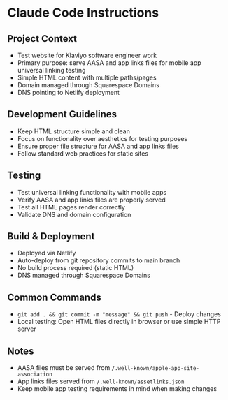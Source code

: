 # Claude Code Instructions

## Project Context
- Test website for Klaviyo software engineer work
- Primary purpose: serve AASA and app links files for mobile app universal linking testing
- Simple HTML content with multiple paths/pages
- Domain managed through Squarespace Domains
- DNS pointing to Netlify deployment

## Development Guidelines
- Keep HTML structure simple and clean
- Focus on functionality over aesthetics for testing purposes
- Ensure proper file structure for AASA and app links files
- Follow standard web practices for static sites

## Testing
- Test universal linking functionality with mobile apps
- Verify AASA and app links files are properly served
- Test all HTML pages render correctly
- Validate DNS and domain configuration

## Build & Deployment
- Deployed via Netlify
- Auto-deploy from git repository commits to main branch
- No build process required (static HTML)
- DNS managed through Squarespace Domains

## Common Commands
- `git add . && git commit -m "message" && git push` - Deploy changes
- Local testing: Open HTML files directly in browser or use simple HTTP server

## Notes
- AASA files must be served from `/.well-known/apple-app-site-association`
- App links files served from `/.well-known/assetlinks.json`
- Keep mobile app testing requirements in mind when making changes